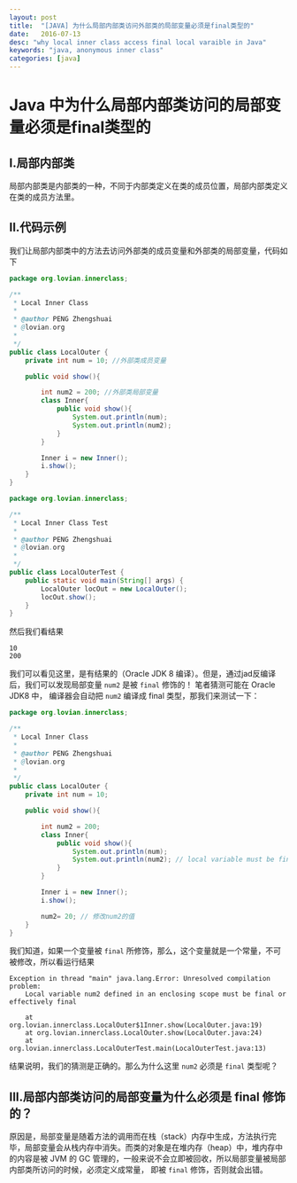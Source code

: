 ```yaml
---
layout: post
title:  "[JAVA] 为什么局部内部类访问外部类的局部变量必须是final类型的"
date:   2016-07-13
desc: "why local inner class access final local varaible in Java"
keywords: "java, anonymous inner class"
categories: [java]
---
```


# Java 中为什么局部内部类访问的局部变量必须是final类型的

## I.局部内部类

局部内部类是内部类的一种，不同于内部类定义在类的成员位置，局部内部类定义在类的成员方法里。

## II.代码示例

我们让局部内部类中的方法去访问外部类的成员变量和外部类的局部变量，代码如下

```java
package org.lovian.innerclass;

/**
 * Local Inner Class
 *
 * @author PENG Zhengshuai
 * @lovian.org
 *
 */
public class LocalOuter {
	private int num = 10; //外部类成员变量

	public void show(){

		int num2 = 200; //外部类局部变量
		class Inner{
			public void show(){
				System.out.println(num);
				System.out.println(num2);
			}
		}

		Inner i = new Inner();
		i.show();
	}
}

package org.lovian.innerclass;

/**
 * Local Inner Class Test
 *
 * @author PENG Zhengshuai
 * @lovian.org
 *
 */
public class LocalOuterTest {
	public static void main(String[] args) {
		LocalOuter locOut = new LocalOuter();
		locOut.show();
	}
}

```

然后我们看结果

```
10
200
```

我们可以看见这里，是有结果的（Oracle JDK 8 编译）。但是，通过jad反编译后，我们可以发现局部变量 ```num2``` 是被 ```final``` 修饰的！
笔者猜测可能在 Oracle JDK8 中， 编译器会自动把 ```num2``` 编译成 final 类型，那我们来测试一下：

```java
package org.lovian.innerclass;

/**
 * Local Inner Class
 *
 * @author PENG Zhengshuai
 * @lovian.org
 *
 */
public class LocalOuter {
	private int num = 10;

	public void show(){

		int num2 = 200;
		class Inner{
			public void show(){
				System.out.println(num);
				System.out.println(num2); // local variable must be final
			}
		}

		Inner i = new Inner();
		i.show();

		num2= 20; // 修改num2的值
	}
}

```

我们知道，如果一个变量被 ```final``` 所修饰，那么，这个变量就是一个常量，不可被修改，所以看运行结果

```
Exception in thread "main" java.lang.Error: Unresolved compilation problem:
	Local variable num2 defined in an enclosing scope must be final or effectively final

	at org.lovian.innerclass.LocalOuter$1Inner.show(LocalOuter.java:19)
	at org.lovian.innerclass.LocalOuter.show(LocalOuter.java:24)
	at org.lovian.innerclass.LocalOuterTest.main(LocalOuterTest.java:13)

```

结果说明，我们的猜测是正确的。那么为什么这里 ```num2``` 必须是 ```final``` 类型呢？

## III.局部内部类访问的局部变量为什么必须是 final 修饰的？

原因是，局部变量是随着方法的调用而在栈（stack）内存中生成，方法执行完毕，局部变量会从栈内存中消失。而类的对象是在堆内存（heap）中，堆内存中的内容是被 JVM 的 GC 管理的，一般来说不会立即被回收，所以局部变量被局部内部类所访问的时候，必须定义成常量， 即被 ```final``` 修饰，否则就会出错。
